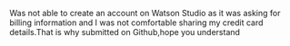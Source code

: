 Was not able to create an account on Watson Studio as it was asking for billing information and I was not comfortable sharing my credit card details.That is why submitted on Github,hope you understand
